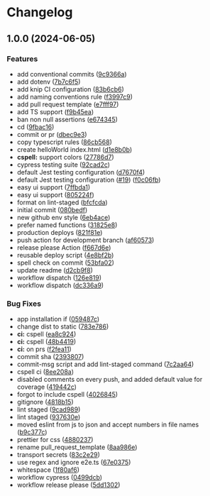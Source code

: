 # Changelog

## 1.0.0 (2024-06-05)

### Features

- add conventional commits ([9c9366a](https://github.com/ubiquity/ts-template/commit/9c9366ad423cfb450909c36f735aa08c222cd319))
- add dotenv ([7b7c6f5](https://github.com/ubiquity/ts-template/commit/7b7c6f5decd076cf833352c03906e2dcb514428f))
- add knip CI configuration ([83b6cb6](https://github.com/ubiquity/ts-template/commit/83b6cb68ce08cd279b315718586ad8f136e065ba))
- add naming conventions rule ([f3997c9](https://github.com/ubiquity/ts-template/commit/f3997c9b635dc8d027965b65079423bbba268986))
- add pull request template ([e7fff97](https://github.com/ubiquity/ts-template/commit/e7fff971d1ef38f2fc18516c5ba45322490a4a8c))
- add TS support ([f9b45ea](https://github.com/ubiquity/ts-template/commit/f9b45eaae8f7e2da76cd9979fd60217f4d4938cc))
- ban non null assertions ([e674345](https://github.com/ubiquity/ts-template/commit/e6743454269235a4d1b632742fd723287e16a190))
- cd ([9fbac16](https://github.com/ubiquity/ts-template/commit/9fbac16e59476e56333baa5c7e89fb177ed40313))
- commit or pr ([dbec9e3](https://github.com/ubiquity/ts-template/commit/dbec9e30f1bbfb9a6514cb68c0507db37dd7cf2b))
- copy typescript rules ([86cb568](https://github.com/ubiquity/ts-template/commit/86cb56883e02419c919c7646d62fea530a5ff99f))
- create helloWorld index.html ([d1e8b0b](https://github.com/ubiquity/ts-template/commit/d1e8b0b52130f6cc206675b7e2b8b616da2fda81))
- **cspell:** support colors ([27786d7](https://github.com/ubiquity/ts-template/commit/27786d7d0ba92c4268395ab38675627bc9bef8ea))
- cypress testing suite ([92cad2c](https://github.com/ubiquity/ts-template/commit/92cad2c46aabc81b42a926298270adbd38adffdc))
- default Jest testing configuration ([d7670f4](https://github.com/ubiquity/ts-template/commit/d7670f4d4b7ba307052117a9928540b9d967ec13))
- default Jest testing configuration ([#19](https://github.com/ubiquity/ts-template/issues/19)) ([f0c06fb](https://github.com/ubiquity/ts-template/commit/f0c06fba5fdcc6919d009f17197b303916608530))
- easy ui support ([7ffbda1](https://github.com/ubiquity/ts-template/commit/7ffbda1732fbb579cb0f9db0e8e59a8521b02725))
- easy ui support ([805224f](https://github.com/ubiquity/ts-template/commit/805224f0a3c2fb13205e0d0fe184844e99fab02d))
- format on lint-staged ([bfcfcda](https://github.com/ubiquity/ts-template/commit/bfcfcdaab8c0aed6fda112e579d9f4f4bb557ee0))
- initial commit ([080bedf](https://github.com/ubiquity/ts-template/commit/080bedf1c104dd8ace4495edd595fbcee3c22ab9))
- new github env style ([6eb4ace](https://github.com/ubiquity/ts-template/commit/6eb4ace9aff0ce51d1b09befa1b85e09c6eca81f))
- prefer named functions ([31825e8](https://github.com/ubiquity/ts-template/commit/31825e82fc48c0e4b8480598f291ce8b1bc88d1a))
- production deploys ([821f81e](https://github.com/ubiquity/ts-template/commit/821f81e95925b9dcfc8ae6631bae3150b1cfcb27))
- push action for development branch ([af60573](https://github.com/ubiquity/ts-template/commit/af605734b9a66fa4b1d5b5887704e2940de43cf6))
- release please Action ([f667d6e](https://github.com/ubiquity/ts-template/commit/f667d6e730e1bfdd68a577f844a66216cd8446cf))
- reusable deploy script ([4e8bf2b](https://github.com/ubiquity/ts-template/commit/4e8bf2b14aa38ad0e3bcdd82a4e080be86d77179))
- spell check on commit ([53bfa02](https://github.com/ubiquity/ts-template/commit/53bfa0258251b2e775699bfc6a5120f174ccaf58))
- update readme ([d2cb9f8](https://github.com/ubiquity/ts-template/commit/d2cb9f89841650c76596a03d0eab4a3026244247))
- workflow dispatch ([126e819](https://github.com/ubiquity/ts-template/commit/126e819301653d30eede0849d258e44db973f2ba))
- workflow dispatch ([dc336a9](https://github.com/ubiquity/ts-template/commit/dc336a9d2902a4c425491ac61fbc5325ad6e4826))

### Bug Fixes

- app installation if ([059487c](https://github.com/ubiquity/ts-template/commit/059487c910fbf671ef99a058631af40ed83ed12c))
- change dist to static ([783e786](https://github.com/ubiquity/ts-template/commit/783e786dfce63e702672f5a09f58935fad75b1ae))
- **ci:** cspell ([ea8c924](https://github.com/ubiquity/ts-template/commit/ea8c924d95ef36ef5ece2ac3a5b6e0153c6b816a))
- **ci:** cspell ([48b4419](https://github.com/ubiquity/ts-template/commit/48b441995dbc0a78b5de5bb2dd353fa77ef804ae))
- **ci:** on prs ([f2fea11](https://github.com/ubiquity/ts-template/commit/f2fea11b632888bd7f7eebb310905843d6c57f70))
- commit sha ([2393807](https://github.com/ubiquity/ts-template/commit/23938078cf1e720c714698d6b966dff395153c61))
- commit-msg script and add lint-staged command ([7c2aa64](https://github.com/ubiquity/ts-template/commit/7c2aa64df980c4937812c09d4038b19de7ea8cda))
- cspell ci ([8ee208a](https://github.com/ubiquity/ts-template/commit/8ee208a1dd30d5c708a61e636cca29b04b373aac))
- disabled comments on every push, and added default value for coverage ([419442c](https://github.com/ubiquity/ts-template/commit/419442c644651ec8db72e26f446b56123b284ebf))
- forgot to include cspell ([4026845](https://github.com/ubiquity/ts-template/commit/4026845606011433d71c78a921ebf1f93d5d83e8))
- gitignore ([4818b15](https://github.com/ubiquity/ts-template/commit/4818b15f6f0b3cdfe74a96fd8fa94c0f6ed6461c))
- lint staged ([9cad989](https://github.com/ubiquity/ts-template/commit/9cad989afff96c8786db86cb92df64e808b5f405))
- lint staged ([937630e](https://github.com/ubiquity/ts-template/commit/937630eb4abf93b7f3055b660e9bebc809d53399))
- moved eslint from js to json and accept numbers in file names ([b9c377c](https://github.com/ubiquity/ts-template/commit/b9c377c9b1c2dc8840622027c996cf626f996920))
- prettier for css ([4880237](https://github.com/ubiquity/ts-template/commit/4880237fb5d524e8315638f10bae984f3942999c))
- rename pull_request_template ([8aa986e](https://github.com/ubiquity/ts-template/commit/8aa986e6885173d56f628ee6d887d3619a19407c))
- transport secrets ([83c2e29](https://github.com/ubiquity/ts-template/commit/83c2e2948ccce120400f943334a2c3bdb573f175))
- use regex and ignore e2e.ts ([67e0375](https://github.com/ubiquity/ts-template/commit/67e0375fca861d1d71fdbfac436f667d758b448a))
- whitespace ([1f80af6](https://github.com/ubiquity/ts-template/commit/1f80af63af8b2c1d97b125fd64b0a248e8d4ded0))
- workflow cypress ([0499dcb](https://github.com/ubiquity/ts-template/commit/0499dcbe14472c86b0a50169a86f2e6282d6c323))
- workflow release please ([5dd1302](https://github.com/ubiquity/ts-template/commit/5dd1302a93822de66b216bdd5293b110eeda75c8))

